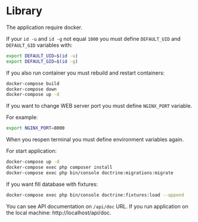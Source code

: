 # Library

The application require docker.

If your `id -u` and `id -g` not equal `1000` you must define `DEFAULT_UID` and
`DEFAULT_GID` variables with:

```bash
export DEFAULT_UID=$(id -u)
export DEFAULT_GID=$(id -g)
```

If you also run container you must rebuild and restart containers:

```bash
docker-compose build
docker-compose down
docker-compose up -d
```

If you want to change WEB server port you must define `NGINX_PORT` variable.

For example:

```bash
export NGINX_PORT=8000
```

When you reopen terminal you must define environment variables again.

For start application:

```bash
docker-compose up -d
docker-compose exec php composer install
docker-compose exec php bin/console doctrine:migrations:migrate
```

If you want fill database with fixtures:

```bash
docker-compose exec php bin/console doctrine:fixtures:load --append
```

You can see API documentation on `/api/doc` URL. If you run application on the local machine: http://localhost/api/doc.
